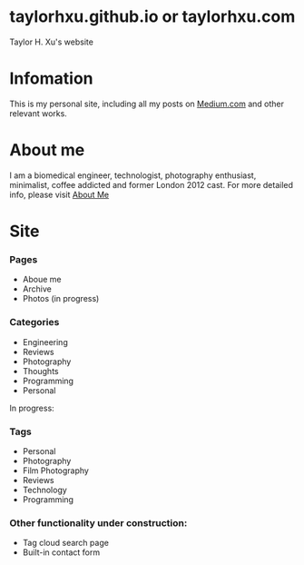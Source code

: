 taylorhxu.github.io
or
taylorhxu.com
===================
Taylor H. Xu's website
# Infomation
This is my personal site, including all my posts on [Medium.com](https://medium.com/@taylorhxu) and other relevant works.

# About me
I am a biomedical engineer, technologist, photography enthusiast, minimalist, coffee addicted and former London 2012 cast. For more detailed info, please visit [About Me](http://taylorhxu.com/about)

# Site
### Pages
- Aboue me
- Archive
- Photos (in progress)

### Categories 
- Engineering
- Reviews
- Photography
- Thoughts
- Programming 
- Personal

In progress:
### Tags
- Personal
- Photography
- Film Photography
- Reviews
- Technology
- Programming 

### Other functionality under construction:
- Tag cloud search page
- Built-in contact form
